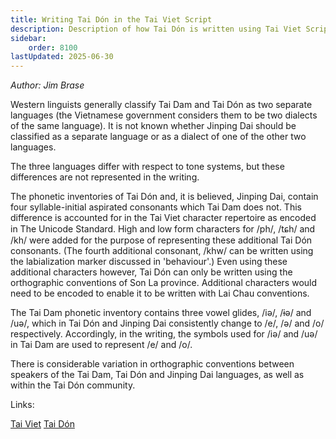 ```yaml
---
title: Writing Tai Dón in the Tai Viet Script
description: Description of how Tai Dón is written using Tai Viet Script
sidebar:
    order: 8100
lastUpdated: 2025-06-30
---
```


_Author: Jim Brase_

Western linguists generally classify Tai Dam and Tai Dón as two separate languages (the Vietnamese government considers them to be two dialects of the same language). It is not known whether Jinping Dai should be classified as a separate language or as a dialect of one of the other two languages.

The three languages differ with respect to tone systems, but these differences are not represented in the writing.

The phonetic inventories of Tai Dón and, it is believed, Jinping Dai, contain four syllable-initial aspirated consonants which Tai Dam does not. This difference is accounted for in the Tai Viet character repertoire as encoded in The Unicode Standard. High and low form characters for /ph/, /tɕh/ and /kh/ were added for the purpose of representing these additional Tai Dón consonants. (The fourth additional consonant, /khw/ can be written using the labialization marker discussed in 'behaviour'.) Even using these additional characters however, Tai Dón can only be written using the orthographic conventions of Son La province. Additional characters would need to be encoded to enable it to be written with Lai Chau conventions.

The Tai Dam phonetic inventory contains three vowel glides, /iə/, /ɨə/ and /uə/, which in Tai Dón and Jinping Dai consistently change to /e/, /ə/ and /o/ respectively. Accordingly, in the writing, the symbols used for /iə/ and /uə/ in Tai Dam are used to represent /e/ and /o/.

There is considerable variation in orthographic conventions between speakers of the Tai Dam, Tai Dón and Jinping Dai languages, as well as within the Tai Dón community.

Links:

[Tai Viet](writingsystems.info/scrlang/script-tavt)
[Tai Dón](writingsystems.info/scrlang/lang-twh)